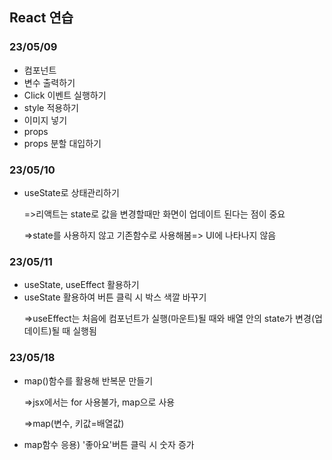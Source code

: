 <h2>React 연습</h2>
<h3>23/05/09</h3>
<ul>
<li>컴포넌트</li>
<li>변수 출력하기</li>
<li>Click 이벤트 실행하기</li>
<li>style 적용하기</li>
<li>이미지 넣기</li>
<li>props</li>
<li>props 분할 대입하기</li>
</ul>
<h3>23/05/10</h3>
<ul>
<li>useState로 상태관리하기</li>
  <p>=>리액트는 state로 값을 변경할때만 화면이 업데이트 된다는 점이 중요</p>
  <p>=>state를 사용하지 않고 기존함수로 사용해봄=> UI에 나타나지 않음</p>
</ul>
<h3>23/05/11</h3>
<ul>
<li>useState, useEffect 활용하기</li>
<li>useState 활용하여 버튼 클릭 시 박스 색깔 바꾸기</li>
  <p>=>useEffect는 처음에 컴포넌트가 실행(마운트)될 때와 배열 안의 state가 변경(업데이트)될 때 실행됨</p>
</ul>
<h3>23/05/18</h3>
<ul>
<li>map()함수를 활용해 반복문 만들기</li>
  <p>=>jsx에서는 for 사용불가, map으로 사용</p>
  <p>=>map(변수, 키값=배열값)</p>
  <li>map함수 응용) '좋아요'버튼 클릭 시 숫자 증가 </li>
</ul>

